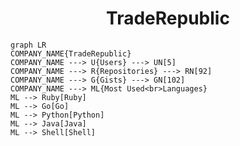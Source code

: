 <h1 align="center">TradeRepublic</h1>

```mermaid
graph LR
COMPANY_NAME{TradeRepublic}
COMPANY_NAME ---> U{Users} ---> UN[5]
COMPANY_NAME ---> R{Repositories} ---> RN[92]
COMPANY_NAME ---> G{Gists} ---> GN[102]
COMPANY_NAME ---> ML{Most Used<br>Languages}
ML --> Ruby[Ruby]
ML --> Go[Go]
ML --> Python[Python]
ML --> Java[Java]
ML --> Shell[Shell]
```
